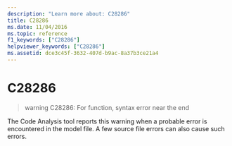 ```yaml
---
description: "Learn more about: C28286"
title: C28286
ms.date: 11/04/2016
ms.topic: reference
f1_keywords: ["C28286"]
helpviewer_keywords: ["C28286"]
ms.assetid: dce3c45f-3632-407d-b9ac-8a37b3ce21a4
---
```

# C28286

> warning C28286: For function, syntax error near the end

The Code Analysis tool reports this warning when a probable error is encountered in the model file. A few source file errors can also cause such errors.
